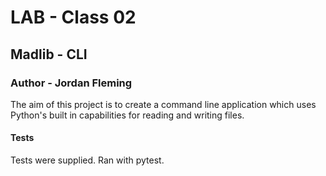 # LAB - Class 02
## Madlib - CLI
### Author - Jordan Fleming

The aim of this project is to create a command line application which uses Python's built in capabilities for reading and writing files.

#### Tests
Tests were supplied. Ran with pytest.